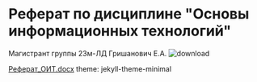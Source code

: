 # Реферат по дисциплине "Основы информационных технологий"
Магистрант группы 23м-ЛД Гришанович Е.А.
![download](https://github.com/LisaGrishanovich/LisaHryshanovich.github.io/assets/155446698/b541aee8-60e5-464e-9b7d-79d524ee6089)

[Реферат_ОИТ.docx](https://github.com/LisaGrishanovich/LisaHryshanovich.github.io/files/13809863/_.docx)
theme: jekyll-theme-minimal
